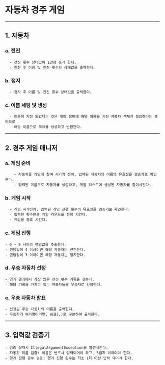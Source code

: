 # 자동차 경주 게임
---
## 1. 자동차
### a. 전진
      - 전진 횟수 상태값이 1만큼 증가 한다.
      - 전진 후 이름 및 전진 횟수의 상태값을 출력한다.

### b. 정지
      - 정지 후 이름 및 전진 횟수 상태값을 출력한다.

### c. 이름 세팅 및 생성
      - 이름이 지정 되었다는 것은 게임 참여에 해당 이름을 가진 자동차 객체가 필요하다는 뜻이므로 
        해당 이름으로 객체를 생성하고 반환한다. 
---
## 2. 경주 게임 매니저
### a. 게임 준비 
        - 자동차를 게임에 참여 시키키 전에, 입력된 자동차의 이름의 유효성을 검증기로 확인한다.
        - 입력된 이름으로 자동차를 생성하고, 게임 리스트에 생성된 자동차를 참여시킨다.

### b. 게임 시작
      - 게임 시작전에, 입력된 게임 진행 횟수의 유효성을 검증기로 확인한다.
      - 입력된 횟수만큼 게임 라운드를 진행 시킨다.
      - 게임을 종료 시킨다.

### c. 게임 진행
    - 0 ~ 9 사이의 랜덤값을 추출한다.
    - 랜덤값이 4 이상이면 해당 자동차는 전진한다.
    - 랜덤값이 3 이하이면 해당 자동차는 정지한다.

### d. 우승 자동차 선정
    - 경기 결과에서 가장 많은 전진 횟수 기록을 찾는다.
    - 해당 기록을 가지고 있는 자동차들을 우승자로 선정한다.

### e. 우승 자동차 발표
    - 선정된 우승 자동차의 이름을 출력한다.
    - 우승자가 여러명이라면, 쉼표(,)로 구분하여 출력한다.
---
## 3. 입력값 검증기
    - 검증 실패시 IllegalArgumentException을 발생시킨다.
    - 자동차 이름 검증: 이름은 반드시 입력되어야 하고, 5글자 이하여야 한다.
    - 경기 진행 횟수 검증: 경기 진행 횟수는 최소 1회 이상 입력 되어야 한다.
